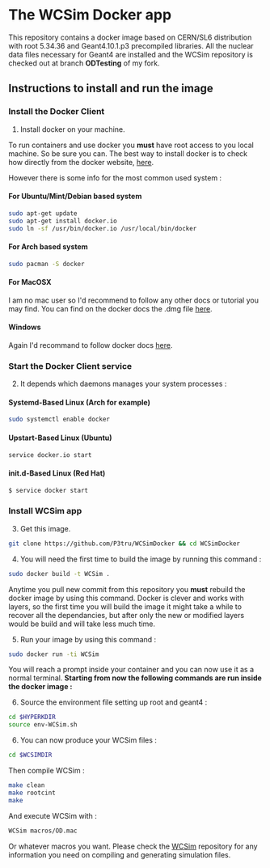 # The WCSim Docker app

This repository contains a docker image based on CERN/SL6 distribution with root 5.34.36 and Geant4.10.1.p3 precompiled libraries.
All the nuclear data files necessary for Geant4 are installed and the WCSim repository is checked out at branch **ODTesting** of my fork.

## Instructions to install and run the image

### Install the Docker Client
1. Install docker on your machine.

To run containers and use docker you **must** have root access to you local machine. So be sure you can.
The best way to install docker is to check how directly from the docker website, [here](https://www.docker.com/).

However there is some info for the most common used system :

#### For Ubuntu/Mint/Debian based system
```bash
sudo apt-get update
sudo apt-get install docker.io
sudo ln -sf /usr/bin/docker.io /usr/local/bin/docker
```
#### For Arch based system
```bash
sudo pacman -S docker
```
#### For MacOSX
I am no mac user so I'd recommend to follow any other docs or tutorial you may find.
You can find on the docker docs the .dmg file  [here](https://docs.docker.com/docker-for-mac/install/#download-docker-for-mac).
#### Windows
Again I'd recommand to follow docker docs  [here](https://docs.docker.com/docker-for-windows/install/).

### Start the Docker Client service
2. It depends which daemons manages your system processes :
#### Systemd-Based Linux (Arch for example)
```bash
sudo systemctl enable docker
```
#### Upstart-Based Linux (Ubuntu)
```bash
service docker.io start
```
#### init.d-Based Linux (Red Hat)
```bash
$ service docker start
```

### Install WCSim app
3. Get this image.
```bash
git clone https://github.com/P3tru/WCSimDocker && cd WCSimDocker
```

4. You will need the first time to build the image by running this command :

```bash
sudo docker build -t WCSim .
```
Anytime you pull new commit from this repository you **must** rebuild the docker image by using this command. Docker is clever and works with layers, so the first time you will build the image it might take a while to recover all the dependancies, but after only the new or modified layers would be build and will take less much time.

5. Run your image by using this command :
```bash
sudo docker run -ti WCSim
```
You will reach a prompt inside your container and you can now use it as a normal terminal.
**Starting from now the following commands are run inside the docker image :**

6. Source the environment file setting up root and geant4 :
```bash
cd $HYPERKDIR
source env-WCSim.sh
```

6. You can now produce your WCSim files :
```bash
cd $WCSIMDIR
```
Then compile WCSim :
```bash
make clean
make rootcint
make
```
And execute WCSim with :
```bash
WCSim macros/OD.mac
```
Or whatever macros you want. Please check the [WCSim](https://github.com/WCSim/WCSim) repository for any information you need on compiling and generating simulation files.
